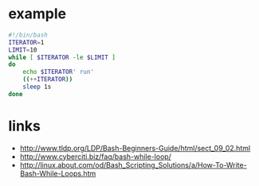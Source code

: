 # example

```bash
#!/bin/bash
ITERATOR=1
LIMIT=10
while [ $ITERATOR -le $LIMIT ]
do
    echo $ITERATOR' run'
    ((++ITERATOR))
    sleep 1s
done
```

# links

* http://www.tldp.org/LDP/Bash-Beginners-Guide/html/sect_09_02.html
* http://www.cyberciti.biz/faq/bash-while-loop/
* http://linux.about.com/od/Bash_Scripting_Solutions/a/How-To-Write-Bash-While-Loops.htm

